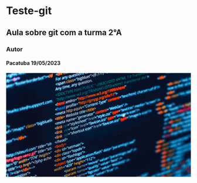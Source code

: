 # Teste-git
## Aula sobre git com a turma 2°A
### Autor
#### Pacatuba 19/05/2023

![Imagem HTML](html.png)